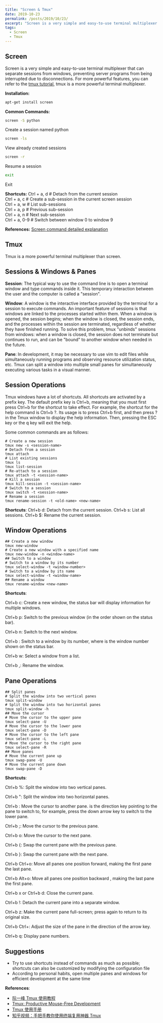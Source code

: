 ```yaml
---
title: "Screen & Tmux"
date: 2019-10-23
permalink: /posts/2019/10/23/
excerpt: "Screen is a very simple and easy-to-use terminal multiplexer that can separate sessions from windows, preventing server programs from being interrupted due to disconnections."
tags:
  - Screen
  - Tmux
---
```


## Screen

Screen is a very simple and easy-to-use terminal multiplexer that can separate sessions from windows, preventing server programs from being interrupted due to disconnections. For more powerful features, you can refer to the [tmux tutorial](https://blog.csdn.net/qq_39280836/article/details/127028634?spm=1001.2014.3001.5502), tmux is a more powerful terminal multiplexer.

**Installation:**

```bash
apt-get install screen
```

**Common Commands:**

```bash
screen -S python
```

Create a session named python

```bash
screen -ls
```

View already created sessions

```bash
screen -r
```

Resume a session

```bash
exit
```

Exit

**Shortcuts:**
Ctrl + a, d # Detach from the current session  
Ctrl + a, c # Create a sub-session in the current screen session  
Ctrl + a, w # List sub-sessions  
Ctrl + a, p # Previous sub-session  
Ctrl + a, n # Next sub-session  
Ctrl + a, 0-9 # Switch between window 0 to window 9

**References:**
[Screen command detailed explanation](https://www.cnblogs.com/mchina/archive/2013/01/30/2880680.html)

## Tmux

Tmux is a more powerful terminal multiplexer than screen.

## Sessions & Windows & Panes

**Session**: The typical way to use the command line is to open a terminal window and type commands inside it. This temporary interaction between the user and the computer is called a "session".

**Window**: A window is the interactive interface provided by the terminal for a session to execute commands.
An important feature of sessions is that windows are linked to the processes started within them. When a window is opened, the session begins; when the window is closed, the session ends, and the processes within the session are terminated, regardless of whether they have finished running. To solve this problem, tmux "unbinds" sessions from windows: when a window is closed, the session does not terminate but continues to run, and can be "bound" to another window when needed in the future.

**Pane**: In development, it may be necessary to use vim to edit files while simultaneously running programs and observing resource utilization status, etc. Tmux can split a window into multiple small panes for simultaneously executing various tasks in a visual manner.

## Session Operations

Tmux windows have a lot of shortcuts. All shortcuts are activated by a prefix key. The default prefix key is Ctrl+b, meaning that you must first press Ctrl+b for the shortcut to take effect.
For example, the shortcut for the help command is Ctrl+b ?. Its usage is to press Ctrl+b first, and then press ? in the Tmux window to display the help information. Then, pressing the ESC key or the q key will exit the help.

Some common commands are as follows:

```shell
# Create a new session
tmux new -s <session-name>
# Detach from a session
tmux attach
# List existing sessions
tmux ls
tmux list-session
# Re-attach to a session
tmux attach -t <session-name>
# Kill a session
tmux kill-session -t <session-name>
# Switch to a session
tmux switch -t <session-name>
# Rename a session
tmux rename-session -t <old-name> <new-name>
```

**Shortcuts**:
Ctrl+b d: Detach from the current session.
Ctrl+b s: List all sessions.
Ctrl+b $: Rename the current session.

## Window Operations

```shell
## Create a new window
tmux new-window
# Create a new window with a specified name
tmux new-window -n <window-name>
## Switch to a window
# Switch to a window by its number
tmux select-window -t <window-number>
# Switch to a window by its name
tmux select-window -t <window-name>
## Rename a window
tmux rename-window <new-name>
```

**Shortcuts**:

Ctrl+b c: Create a new window, the status bar will display information for multiple windows.

Ctrl+b p: Switch to the previous window (in the order shown on the status bar).

Ctrl+b n: Switch to the next window.

Ctrl+b <number>: Switch to a window by its number, where <number> is the window number shown on the status bar.

Ctrl+b w: Select a window from a list.

Ctrl+b ,: Rename the window.

## Pane Operations

```shell
## Split panes
# Split the window into two vertical panes
tmux split-window
# Split the window into two horizontal panes
tmux split-window -h
## Move the cursor
# Move the cursor to the upper pane
tmux select-pane -U
# Move the cursor to the lower pane
tmux select-pane -D
# Move the cursor to the left pane
tmux select-pane -L
# Move the cursor to the right pane
tmux select-pane -R
## Move panes
# Move the current pane up
tmux swap-pane -U
# Move the current pane down
tmux swap-pane -D
```

**Shortcuts**:

Ctrl+b %: Split the window into two vertical panes.

Ctrl+b ": Split the window into two horizontal panes.

Ctrl+b <arrow key>: Move the cursor to another pane. <arrow key> is the direction key pointing to the pane to switch to, for example, press the down arrow key to switch to the lower pane.

Ctrl+b ;: Move the cursor to the previous pane.

Ctrl+b o: Move the cursor to the next pane.

Ctrl+b {: Swap the current pane with the previous pane.

Ctrl+b }: Swap the current pane with the next pane.

Ctrl+b Ctrl+o: Move all panes one position forward, making the first pane the last pane.

Ctrl+b Alt+o: Move all panes one position backward , making the last pane the first pane.

Ctrl+b x or Ctrl+b d: Close the current pane.

Ctrl+b !: Detach the current pane into a separate window.

Ctrl+b z: Make the current pane full-screen; press again to return to its original size.

Ctrl+b Ctrl+<arrow key>: Adjust the size of the pane in the direction of the arrow key.

Ctrl+b q: Display pane numbers.

## Suggestions

- Try to use shortcuts instead of commands as much as possible; shortcuts can also be customized by modifying the configuration file
- According to personal habits, open multiple panes and windows for efficient development at the same time

**References**:

- [阮一峰 Tmux 使用教程](http://www.ruanyifeng.com/blog/2019/10/tmux.html)
- [Tmux: Productive Mouse-Free Development](https://pityonline.gitbooks.io/tmux-productive-mouse-free-development_zh/content/index.html)
- [Tmux 使用手册](http://louiszhai.github.io/2017/09/30/tmux/)
- [知乎视频：手把手教你使用终端复用神器 Tmux](https://zhuanlan.zhihu.com/p/43687973)
